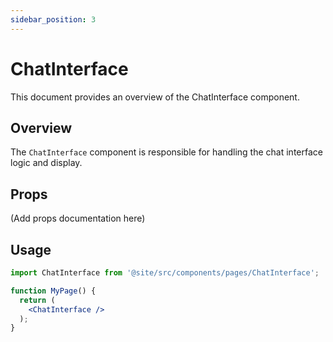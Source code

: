 ```yaml
---
sidebar_position: 3
---
```


# ChatInterface

This document provides an overview of the ChatInterface component.

## Overview

The `ChatInterface` component is responsible for handling the chat interface logic and display.

## Props

(Add props documentation here)

## Usage

```jsx
import ChatInterface from '@site/src/components/pages/ChatInterface';

function MyPage() {
  return (
    <ChatInterface />
  );
}
```
